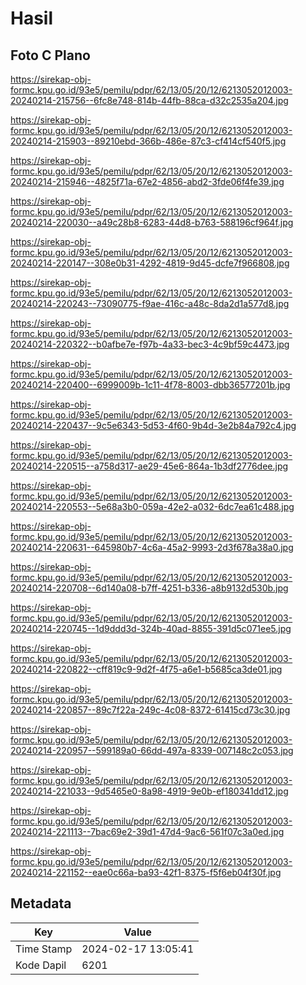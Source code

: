 # Hasil

## Foto C Plano

https://sirekap-obj-formc.kpu.go.id/93e5/pemilu/pdpr/62/13/05/20/12/6213052012003-20240214-215756--6fc8e748-814b-44fb-88ca-d32c2535a204.jpg

https://sirekap-obj-formc.kpu.go.id/93e5/pemilu/pdpr/62/13/05/20/12/6213052012003-20240214-215903--89210ebd-366b-486e-87c3-cf414cf540f5.jpg

https://sirekap-obj-formc.kpu.go.id/93e5/pemilu/pdpr/62/13/05/20/12/6213052012003-20240214-215946--4825f71a-67e2-4856-abd2-3fde06f4fe39.jpg

https://sirekap-obj-formc.kpu.go.id/93e5/pemilu/pdpr/62/13/05/20/12/6213052012003-20240214-220030--a49c28b8-6283-44d8-b763-588196cf964f.jpg

https://sirekap-obj-formc.kpu.go.id/93e5/pemilu/pdpr/62/13/05/20/12/6213052012003-20240214-220147--308e0b31-4292-4819-9d45-dcfe7f966808.jpg

https://sirekap-obj-formc.kpu.go.id/93e5/pemilu/pdpr/62/13/05/20/12/6213052012003-20240214-220243--73090775-f9ae-416c-a48c-8da2d1a577d8.jpg

https://sirekap-obj-formc.kpu.go.id/93e5/pemilu/pdpr/62/13/05/20/12/6213052012003-20240214-220322--b0afbe7e-f97b-4a33-bec3-4c9bf59c4473.jpg

https://sirekap-obj-formc.kpu.go.id/93e5/pemilu/pdpr/62/13/05/20/12/6213052012003-20240214-220400--6999009b-1c11-4f78-8003-dbb36577201b.jpg

https://sirekap-obj-formc.kpu.go.id/93e5/pemilu/pdpr/62/13/05/20/12/6213052012003-20240214-220437--9c5e6343-5d53-4f60-9b4d-3e2b84a792c4.jpg

https://sirekap-obj-formc.kpu.go.id/93e5/pemilu/pdpr/62/13/05/20/12/6213052012003-20240214-220515--a758d317-ae29-45e6-864a-1b3df2776dee.jpg

https://sirekap-obj-formc.kpu.go.id/93e5/pemilu/pdpr/62/13/05/20/12/6213052012003-20240214-220553--5e68a3b0-059a-42e2-a032-6dc7ea61c488.jpg

https://sirekap-obj-formc.kpu.go.id/93e5/pemilu/pdpr/62/13/05/20/12/6213052012003-20240214-220631--645980b7-4c6a-45a2-9993-2d3f678a38a0.jpg

https://sirekap-obj-formc.kpu.go.id/93e5/pemilu/pdpr/62/13/05/20/12/6213052012003-20240214-220708--6d140a08-b7ff-4251-b336-a8b9132d530b.jpg

https://sirekap-obj-formc.kpu.go.id/93e5/pemilu/pdpr/62/13/05/20/12/6213052012003-20240214-220745--1d9ddd3d-324b-40ad-8855-391d5c071ee5.jpg

https://sirekap-obj-formc.kpu.go.id/93e5/pemilu/pdpr/62/13/05/20/12/6213052012003-20240214-220822--cff819c9-9d2f-4f75-a6e1-b5685ca3de01.jpg

https://sirekap-obj-formc.kpu.go.id/93e5/pemilu/pdpr/62/13/05/20/12/6213052012003-20240214-220857--89c7f22a-249c-4c08-8372-61415cd73c30.jpg

https://sirekap-obj-formc.kpu.go.id/93e5/pemilu/pdpr/62/13/05/20/12/6213052012003-20240214-220957--599189a0-66dd-497a-8339-007148c2c053.jpg

https://sirekap-obj-formc.kpu.go.id/93e5/pemilu/pdpr/62/13/05/20/12/6213052012003-20240214-221033--9d5465e0-8a98-4919-9e0b-ef180341dd12.jpg

https://sirekap-obj-formc.kpu.go.id/93e5/pemilu/pdpr/62/13/05/20/12/6213052012003-20240214-221113--7bac69e2-39d1-47d4-9ac6-561f07c3a0ed.jpg

https://sirekap-obj-formc.kpu.go.id/93e5/pemilu/pdpr/62/13/05/20/12/6213052012003-20240214-221152--eae0c66a-ba93-42f1-8375-f5f6eb04f30f.jpg


## Metadata

| Key        | Value               |
| ---------- | ------------------- |
| Time Stamp | 2024-02-17 13:05:41 |
| Kode Dapil | 6201                |



